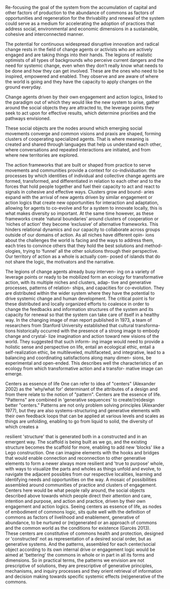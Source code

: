 Re-focusing the goal of the system from the accumulation of capital and other factors of production to the abundance of commons as factors of opportunities and regeneration for the thrivability and renewal of the system could serve as a medium for accelerating the adoption of practices that address social, environmental and economic dimensions in a sustainable, cohesive and interconnected manner.



The potential for continuous widespread disruptive innovation and radical change rests in the field of change agents or activists who are actively engaged and are taking things into their hands. The legions of realistic optimists of all types of backgrounds who perceive current dangers and the need for systemic change, even when they don’t really know what needs to be done and how they can get involved. These are the ones who need to be inspired, empowered and enabled. They observe and are aware of where the world is going and they have the capacity to apply changes on the ground everyday.

Change agents driven by their own engagement and action logics, linked to the paradigm out of which they would like the new system to arise, gather around the social objects they are attracted to, the leverage points they seek to act upon for effective results, which determine priorities and the pathways envisioned.
These social objects are the nodes around which emerging social movements converge and common visions and praxis are shaped, forming clusters of cooperating specialized agents. That is where meaning is created and shared through languages that help us understand each other, where conversations and repeated interactions are initiated, and from where new territories are explored.
The action frameworks that are built or shaped from practice to serve movements and communities provide a context for co-individuation: the processes by which identities of individual and collective change agents are formed, transformed, and differentiated in relation to each other and to the forces that hold people together and fuel their capacity to act and react to signals in cohesive and effective ways. Clusters grow and bound- aries expand with the arrival of new agents driven by similar engagement or action logics that create new opportunities for interaction and adaptation, allowing for agents to co-evolve and for a system to innovatelocally, this is what makes diversity so important.At the same time however, as these frameworks create ‘natural boundaries’ around clusters of cooperation or ‘niches of action’ they become ‘exclusive’ of alternative frameworks. This hinders relational dynamics and our capacity to collaborate across groups outside of our domains of action. As all niches have different opin- ions about the challenges the world is facing and the ways to address them, each tries to convince others that they hold the best solutions and method- ologies, trying to ‘funnel’ all the other solutions through their perspective.Our territory of action as a whole is actually com- posed of islands that do not share the logic, the motivators and the narrative.

The legions of change agents already busy interven- ing on a variety of leverage points or ready to be mobilized form an ecology for transformative action, with its multiple niches and clusters, adap- tive and generative processes, patterns of relation- ships, and capacities for co-evolution. They are distributed within the wider system where they have the potential to drive systemic change and human development. The critical point is for these distributed and locally organized efforts to coalesce in order to change the feedbacks and information structures of the system and its capacity for renewal so that the system cantake care of itself in a healthy way.In the changing image of man report published in 1973, a team of researchers from Stanford University established that cultural transforma- tions historically occurred with the presence of a strong image to embody change and crystal- lize imagination and action toward new visions of the world. They suggested that such inform- ing image would need to provide a holistic sense and perspective on life, entail an ecological ethic, entail a self-realization ethic, be multileveled, multifaceted, and integrative, lead to a balancing and coordinating satisfactions along many dimen- sions, be experimental and open-ended. This describes well the characteristics of an ecology from which transformative action and a transfor- mative image can emerge.


 Centers as essence of life
One can refer to idea of "centers" (Alexander 2002) as the 'why/what for' determinant of the attributes of a design and from there relate to the notion of "pattern". Centers are the essence of life. "Patterns" are combined in 'generative sequences' to create/(re)design better "centers." Patterns are not only problem solving principles (Alexander 1977), but they are also systems-structuring and generative elements with their own feedback loops that can be applied at various levels and scales as things are unfolding, enabling to go from liquid to solid, the diversity of which creates a
 
resilient 'structure' that is generated both in a constructed and in an emergent way. The scaffold is  being built as we go, and the existing structure becomes the scaffold for more, enabling to add new 'blocks' like a Lego construction. One can imagine elements with the hooks and bridges that would enable connection and reconnection to other generative elements to form a newer always more resilient and 'true to purpose' whole, with ways to visualize the parts and wholes as things unfold and evolve, to navigate the adjacent possibles from our respective localities, learning and identifying needs and opportunities on the way. A mosaic of possibilities assembled around communities of practice and clusters of engagement.
Centers here would be what people rally around, the social objects described above towards which people direct their attention and care, intention and purpose, and action and practice, driven by their own engagement and action logics. Seeing centers as essence of life, as nodes of embodiment of commons logic, sits quite well with the definition of commons as factors of livelihood and enablement, generative of abundance, to be nurtured or (re)generated or an approach of commons and the common world as the conditions for existence (Garcès 2013).
These centers are constitutive of commons health and protection, designed or 'constructed' not as representation of a desired social order, but as generative systems. And the patterns, assembled for each center/social object according to its own internal drive or engagement logic would be aimed at 'bettering' the commons in whole or in part in all its forms and dimensions. So in practical terms, the patterns we envision are not prescriptive of solutions, they are prescriptive of generative principles, mechanisms, and inquiry processes and they orient retrieval of information and decision making towards specific systemic effects (re)generative of the commons. 